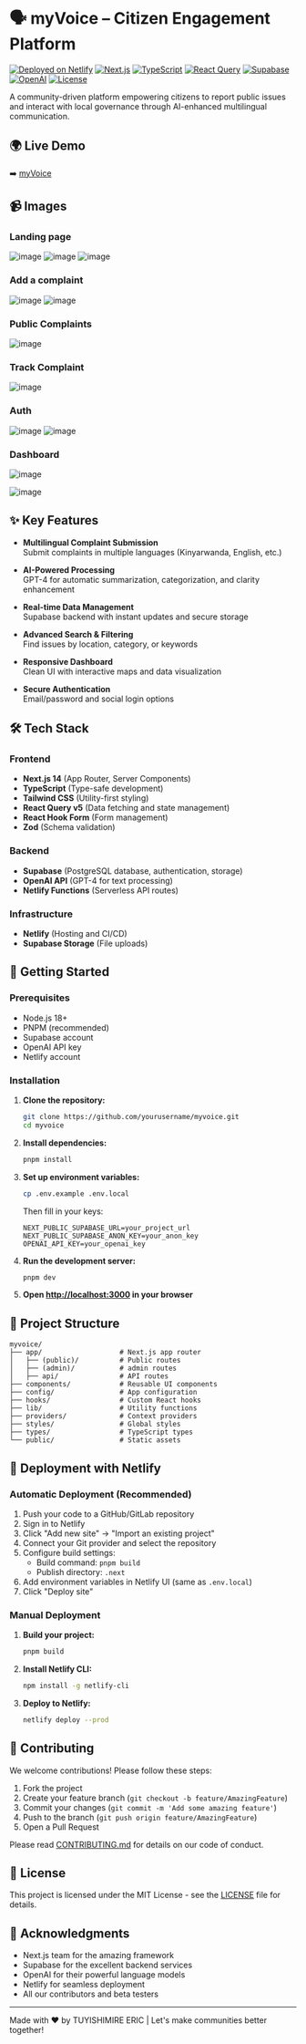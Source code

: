 # 🗣️ myVoice – Citizen Engagement Platform

[![Deployed on Netlify](https://img.shields.io/badge/Deployed%20on-Netlify-%2300C7B7?logo=netlify)](https://your-myvoice.netlify.app)
[![Next.js](https://img.shields.io/badge/Next.js-14.0-blue?logo=next.js)](https://nextjs.org)
[![TypeScript](https://img.shields.io/badge/TypeScript-5.0-blue)](https://www.typescriptlang.org)
[![React Query](https://img.shields.io/badge/React%20Query-5.0-pink?logo=react)](https://tanstack.com/query/latest)
[![Supabase](https://img.shields.io/badge/Supabase-2.0-green?logo=supabase)](https://supabase.io)
[![OpenAI](https://img.shields.io/badge/OpenAI-GPT4-brightgreen?logo=openai)](https://platform.openai.com)
[![License](https://img.shields.io/badge/License-MIT-yellow)](LICENSE)

A community-driven platform empowering citizens to report public issues and interact with local governance through AI-enhanced multilingual communication.

## 🌍 Live Demo

➡️ [myVoice](https://myvoiceciti.netlify.app/)

## 📹 Images

### Landing page
![image](https://github.com/user-attachments/assets/8c18bf44-8e4e-4a6f-9be7-b5e83f20bada)
![image](https://github.com/user-attachments/assets/bb585cf9-414d-437f-9d86-b2fbbced8ff2)
![image](https://github.com/user-attachments/assets/1afa3d20-d92c-4f5f-81d1-bddfe565fabd)

### Add a complaint
![image](https://github.com/user-attachments/assets/713ae21f-c0fe-4900-a0f9-97531bedc4c2)
![image](https://github.com/user-attachments/assets/bd04da75-a114-4e1c-80af-9236bf852cdc)

### Public Complaints
![image](https://github.com/user-attachments/assets/dee02c26-d7ad-48a1-9be1-40c901324739)

### Track Complaint
![image](https://github.com/user-attachments/assets/ab586e84-424c-41cd-9a91-5c74ad89a69b)


### Auth
![image](https://github.com/user-attachments/assets/ebc87d41-332a-45c2-a9f3-ebf384d32bdd)
![image](https://github.com/user-attachments/assets/cfd9f9b2-166a-4f29-b583-b48b273cf08a)

### Dashboard
![image](https://github.com/user-attachments/assets/e9961309-8f0c-450a-a89c-1b3dfe45446a)

![image](https://github.com/user-attachments/assets/9e61d6a6-4e8c-468a-9052-a3664dbb329d)




## ✨ Key Features

- **Multilingual Complaint Submission**  
  Submit complaints in multiple languages (Kinyarwanda, English, etc.)
  
- **AI-Powered Processing**  
  GPT-4 for automatic summarization, categorization, and clarity enhancement

- **Real-time Data Management**  
  Supabase backend with instant updates and secure storage

- **Advanced Search & Filtering**  
  Find issues by location, category, or keywords

- **Responsive Dashboard**  
  Clean UI with interactive maps and data visualization

- **Secure Authentication**  
  Email/password and social login options

## 🛠️ Tech Stack

### Frontend
- **Next.js 14** (App Router, Server Components)
- **TypeScript** (Type-safe development)
- **Tailwind CSS** (Utility-first styling)
- **React Query v5** (Data fetching and state management)
- **React Hook Form** (Form management)
- **Zod** (Schema validation)

### Backend
- **Supabase** (PostgreSQL database, authentication, storage)
- **OpenAI API** (GPT-4 for text processing)
- **Netlify Functions** (Serverless API routes)

### Infrastructure
- **Netlify** (Hosting and CI/CD)
- **Supabase Storage** (File uploads)

## 🚀 Getting Started

### Prerequisites
- Node.js 18+
- PNPM (recommended)
- Supabase account
- OpenAI API key
- Netlify account

### Installation

1. **Clone the repository:**
   ```bash
   git clone https://github.com/yourusername/myvoice.git
   cd myvoice
   ```

2. **Install dependencies:**
   ```bash
   pnpm install
   ```

3. **Set up environment variables:**
   ```bash
   cp .env.example .env.local
   ```
   
   Then fill in your keys:
   ```
   NEXT_PUBLIC_SUPABASE_URL=your_project_url
   NEXT_PUBLIC_SUPABASE_ANON_KEY=your_anon_key
   OPENAI_API_KEY=your_openai_key
   ```

4. **Run the development server:**
   ```bash
   pnpm dev
   ```

5. **Open [http://localhost:3000](http://localhost:3000) in your browser**

## 📂 Project Structure

```
myvoice/
├── app/                   # Next.js app router
│   ├── (public)/          # Public routes
│   ├── (admin)/           # admin routes
│   ├── api/               # API routes
├── components/            # Reusable UI components
├── config/                # App configuration
├── hooks/                 # Custom React hooks
├── lib/                   # Utility functions
├── providers/             # Context providers
├── styles/                # Global styles
├── types/                 # TypeScript types
└── public/                # Static assets
```

## 🚀 Deployment with Netlify

### Automatic Deployment (Recommended)
1. Push your code to a GitHub/GitLab repository
2. Sign in to Netlify
3. Click "Add new site" → "Import an existing project"
4. Connect your Git provider and select the repository
5. Configure build settings:
   - Build command: `pnpm build`
   - Publish directory: `.next`
6. Add environment variables in Netlify UI (same as `.env.local`)
7. Click "Deploy site"

### Manual Deployment
1. **Build your project:**
   ```bash
   pnpm build
   ```
2. **Install Netlify CLI:**
   ```bash
   npm install -g netlify-cli
   ```
3. **Deploy to Netlify:**
   ```bash
   netlify deploy --prod
   ```

## 🤝 Contributing

We welcome contributions! Please follow these steps:

1. Fork the project
2. Create your feature branch (`git checkout -b feature/AmazingFeature`)
3. Commit your changes (`git commit -m 'Add some amazing feature'`)
4. Push to the branch (`git push origin feature/AmazingFeature`)
5. Open a Pull Request

Please read [CONTRIBUTING.md](CONTRIBUTING.md) for details on our code of conduct.

## 📄 License

This project is licensed under the MIT License - see the [LICENSE](LICENSE) file for details.

## 🙏 Acknowledgments

- Next.js team for the amazing framework
- Supabase for the excellent backend services
- OpenAI for their powerful language models
- Netlify for seamless deployment
- All our contributors and beta testers

---

Made with ❤️ by TUYISHIMIRE ERIC | Let's make communities better together!
